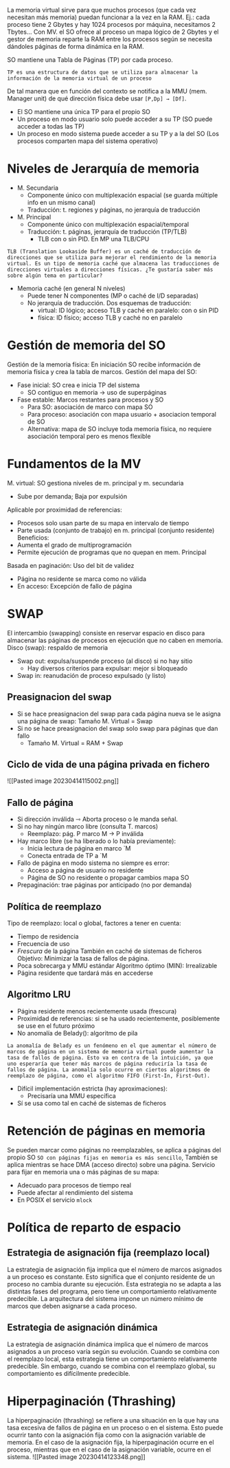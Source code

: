 La memoria virtual sirve para que muchos procesos (que cada vez necesitan más memoria) puedan funcionar a la vez en la RAM. Ej.: cada proceso tiene 2 Gbytes y hay 1024 procesos por máquina, necesitamos 2 Tbytes…
Con MV. el SO ofrece al proceso un mapa lógico de 2 Gbytes y el gestor de memoria reparte la RAM entre los procesos según se necesita dándoles páginas de forma dinámica en la RAM.

SO mantiene una Tabla de Páginas (TP) por cada proceso.
```
TP es una estructura de datos que se utiliza para almacenar la información de la memoria virtual de un proceso
```
De tal manera que en función del contexto se notifica a la MMU (mem. Manager unit) de qué dirección física debe usar `[P,Dp] → [Df]`.
- El SO mantiene una única TP para el propio SO
- Un proceso en modo usuario solo puede acceder a su TP (SO puede acceder a todas las TP)
- Un proceso en modo sistema puede acceder a su TP y a la del SO (Los procesos comparten mapa del sistema operativo)

# Niveles de Jerarquía de memoria 
- M. Secundaria
	- Componente único con multiplexación espacial (se guarda múltiple info en un mismo canal)
	- Traducción: t. regiones y páginas, no jerarquía de traducción
- M. Principal
	- Componente único con multiplexación espacial/temporal
	- Traducción: t. páginas, jerarquía de traducción (TP/TLB)
		- TLB con o sin PID. En MP una TLB/CPU
```
TLB (Translation Lookaside Buffer) es un caché de traducción de direcciones que se utiliza para mejorar el rendimiento de la memoria virtual. Es un tipo de memoria caché que almacena las traducciones de direcciones virtuales a direcciones físicas. ¿Te gustaría saber más sobre algún tema en particular?
```
- Memoria caché (en general N niveles)
	- Puede tener N componentes (MP o caché de I/D separadas)
	- No jerarquía de traducción. Dos esquemas de traducción:
		- virtual: ID lógico; acceso TLB y caché en paralelo: con o sin PID
		- física: ID físico; acceso TLB y caché no en paralelo

# Gestión de memoria del SO
Gestión de la memoria física: 
En iniciación SO recibe información de memoria física y crea la tabla de marcos.
Gestión del mapa del SO:
- Fase inicial: SO crea e inicia TP del sistema 
	- SO contiguo en memoria → uso de superpáginas
- Fase estable: Marcos restantes para procesos y SO
	- Para SO: asociación de marco con mapa SO
	- Para proceso: asociación con mapa usuario + asociacion temporal de SO
	- Alternativa: mapa de SO incluye toda memoria física, no requiere asociación temporal pero es menos flexible

# Fundamentos de la MV
M. virtual: SO gestiona niveles de m. principal y m. secundaria
- Sube por demanda; Baja por expulsión

Aplicable por proximidad de referencias:
- Procesos solo usan parte de su mapa en intervalo de tiempo 
- Parte usada (conjunto de trabajo) en m. principal (conjunto residente)
Beneficios:
- Aumenta el grado de multiprogramación
- Permite ejecución de programas que no quepan en mem. Principal

Basada en paginación: Uso del bit de validez
- Página no residente se marca como no válida
- En acceso: Excepción de fallo de página
# SWAP
El intercambio (swapping) consiste en reservar espacio en disco para almacenar las páginas de procesos en ejecución que no caben en memoria.
Disco (swap): respaldo de memoria 
- Swap out: expulsa/suspende proceso (al disco) si no hay sitio
	- Hay diversos criterios para expulsar: mejor si bloqueado
- Swap in: reanudación de proceso expulsado (y listo)
## Preasignacion del swap 
- Si se hace preasignacion del swap para cada página nueva se le asigna una página de swap: Tamaño M. Virtual = Swap
- Si no se hace preasignacion del swap solo swap para páginas que dan fallo
	- Tamaño M. Virtual = RAM + Swap
## Ciclo de vida de una página privada en fichero
![[Pasted image 20230414115002.png]]
## Fallo de página
- Si dirección inválida ⇾ Aborta proceso o le manda señal.
- Si no hay ningún marco libre (consulta T. marcos) 
	- Reemplazo: pág. P marco M → P inválida
- Hay marco libre (se ha liberado o lo había previamente):
	- Inicia lectura de página en marco `M
	- Conecta entrada de TP a `M
- Fallo de página en modo sistema no siempre es error:
	- Acceso a página de usuario no residente
	- Página de SO no residente o propagar cambios mapa SO
- Prepaginación: trae páginas por anticipado (no por demanda)

## Política de reemplazo
Tipo de reemplazo: local o global, factores a tener en cuenta:
- Tiempo de residencia
- Frecuencia de uso
- *Frescura* de la página
También en caché de sistemas de ficheros
Objetivo: Minimizar la tasa de fallos de página.
- Poca sobrecarga y MMU estándar
Algoritmo óptimo (MIN): Irrealizable
- Página residente que tardará más en accederse
## Algoritmo LRU
- Página residente menos recientemente usada (frescura)
- Proximidad de referencias: si se ha usado recientemente, posiblemente se use en el futuro próximo
- No anomalía de Belady(): algoritmo de pila
```
La anomalía de Belady es un fenómeno en el que aumentar el número de marcos de página en un sistema de memoria virtual puede aumentar la tasa de fallos de página. Esto va en contra de la intuición, ya que uno esperaría que tener más marcos de página reduciría la tasa de fallos de página. La anomalía solo ocurre en ciertos algoritmos de reemplazo de página, como el algoritmo FIFO (First-In, First-Out).
```
- Difícil implementación estricta (hay aproximaciones):
	- Precisaría una MMU específica
- Sí se usa como tal en caché de sistemas de ficheros
# Retención de páginas en memoria
Se pueden marcar como páginas no reemplazables, se aplica a páginas del propio SO `SO con páginas fijas en memoria es más sencillo`, También se aplica mientras se hace DMA (acceso directo) sobre una página. Servicio para fijar en memoria una o más páginas de su mapa:
- Adecuado para procesos de tiempo real
- Puede afectar al rendimiento del sistema
- En POSIX el servicio `mlock`
# Política de reparto de espacio
## Estrategia de asignación fija (reemplazo local)
La estrategia de asignación fija implica que el número de marcos asignados a un proceso es constante. Esto significa que el conjunto residente de un proceso no cambia durante su ejecución. 
Esta estrategia no se adapta a las distintas fases del programa, pero tiene un comportamiento relativamente predecible. 
La arquitectura del sistema impone un número mínimo de marcos que deben asignarse a cada proceso.
## Estrategia de asignación dinámica
La estrategia de asignación dinámica implica que el número de marcos asignados a un proceso varía según su evolución.
Cuando se combina con el reemplazo local, esta estrategia tiene un comportamiento relativamente predecible. Sin embargo, cuando se combina con el reemplazo global, su comportamiento es difícilmente predecible.

# Hiperpaginación (Thrashing)
La hiperpaginación (thrashing) se refiere a una situación en la que hay una tasa excesiva de fallos de página en un proceso o en el sistema. Esto puede ocurrir tanto con la asignación fija como con la asignación variable de memoria. En el caso de la asignación fija, la hiperpaginación ocurre en el proceso, mientras que en el caso de la asignación variable, ocurre en el sistema.
![[Pasted image 20230414123348.png]]
